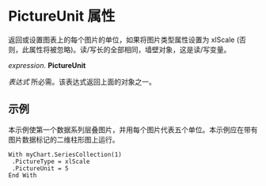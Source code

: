 
# PictureUnit 属性

返回或设置图表上的每个图片的单位，如果将图片类型属性设置为 xlScale (否则，此属性将被忽略)。读/写长的全部相同，墙壁对象，这是读/写变量。

 _expression_. **PictureUnit**

 _表达式_ 所必需。该表达式返回上面的对象之一。


## 示例

本示例使第一个数据系列层叠图片，并用每个图片代表五个单位。本示例应在带有图片数据标记的二维柱形图上运行。


```
With myChart.SeriesCollection(1) 
 .PictureType = xlScale 
 .PictureUnit = 5 
End With
```

